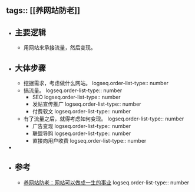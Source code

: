 tags:: [[养网站防老]]
---

- ## 主要逻辑
	- 用网站来承接流量，然后变现。
- ## 大体步骤
	- 挖掘需求，考虑做什么网站。
	  logseq.order-list-type:: number
	- 搞流量。
	  logseq.order-list-type:: number
		- SEO
		  logseq.order-list-type:: number
		- 发帖宣传推广
		  logseq.order-list-type:: number
		- 付费软文
		  logseq.order-list-type:: number
	- 有了流量之后，就得考虑如何变现。
	  logseq.order-list-type:: number
		- 广告变现
		  logseq.order-list-type:: number
		- 联盟导购
		  logseq.order-list-type:: number
		- 直接向用户收费
		  logseq.order-list-type:: number
-
- ## 参考
	- [养网站防老：网站可以做成一生的事业](https://mp.weixin.qq.com/s/URcdE3VaoYoAx0cOcll8_g)
	  logseq.order-list-type:: number